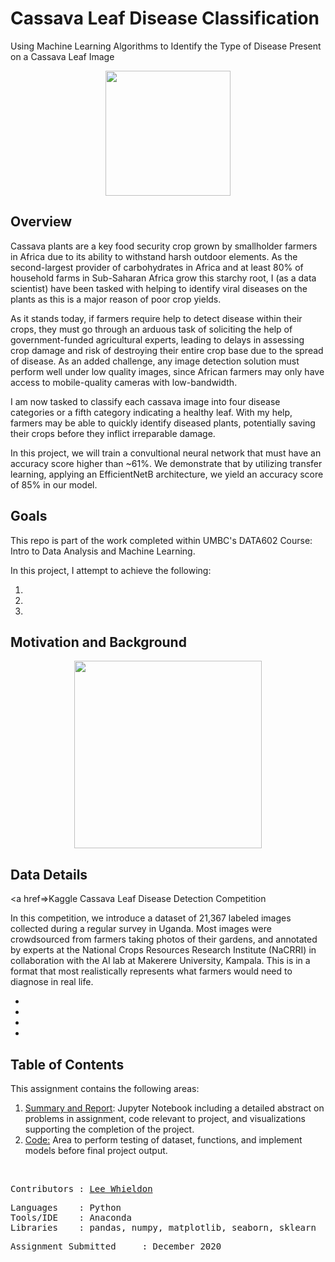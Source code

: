 # Cassava Leaf Disease Classification
Using Machine Learning Algorithms to Identify the Type of Disease Present on a Cassava Leaf Image

<p align="center">
<img src="https://github.com/Lwhieldon/Cassava-Leaf-Disease-Classification/blob/master/images/220px-Manihot_esculenta_-_K%C3%B6hler%E2%80%93s_Medizinal-Pflanzen-090.jpg?raw=true" width="200" height="200" />
</p>

## Overview

Cassava plants are a key food security crop grown by smallholder farmers in Africa due to its ability to withstand harsh outdoor elements. As the second-largest provider of carbohydrates in Africa and at least 80% of household farms in Sub-Saharan Africa grow this starchy root, I (as a data scientist) have been tasked with helping to identify viral diseases on the plants as this is a major reason of poor crop yields.

As it stands today, if farmers require help to detect disease within their crops, they must go through an arduous task of soliciting the help of government-funded agricultural experts, leading to delays in assessing crop damage and risk of destroying their entire crop base due to the spread of disease. As an added challenge, any image detection solution must perform well under low quality images, since African farmers may only have access to mobile-quality cameras with low-bandwidth.

I am now tasked to classify each cassava image into four disease categories or a fifth category indicating a healthy leaf. With my help, farmers may be able to quickly identify diseased plants, potentially saving their crops before they inflict irreparable damage.

In this project, we will train a convultional neural network that must have an accuracy score higher than ~61%. We demonstrate that by utilizing transfer learning, applying an EfficientNetB architecture, we yield an accuracy score of 85% in our model.
## Goals

This repo is part of the work completed within UMBC's DATA602 Course: Intro to Data Analysis and Machine Learning.

In this project, I attempt to achieve the following:
<ol>
<li></li>
<li></li>
<li></li>
</ol>

## Motivation and Background


<p align="center">
<img src="" height="300" />
</p>

## Data Details

<a href=>Kaggle Cassava Leaf Disease Detection Competition</a>

In this competition, we introduce a dataset of 21,367 labeled images collected during a regular survey in Uganda. Most images were crowdsourced from farmers taking photos of their gardens, and annotated by experts at the National Crops Resources Research Institute (NaCRRI) in collaboration with the AI lab at Makerere University, Kampala. This is in a format that most realistically represents what farmers would need to diagnose in real life.


<ul>
<li></li> 
<li></li> 
<li></li> 
<li></li>
</ul>


## Table of Contents

This assignment contains the following areas:

<ol>
  <li><a href=>Summary and Report</a>: Jupyter Notebook including a detailed abstract on problems in assignment, code relevant to project, and visualizations supporting the completion of the project. </li>
  <li> <a href=>Code:</a> Area to perform testing of dataset, functions, and implement models before final project output. </li>
</ol>

<br>
<pre>
Contributors : <a href=https://github.com/Lwhieldon>Lee Whieldon</a>
</pre>

<pre>
Languages    : Python
Tools/IDE    : Anaconda
Libraries    : pandas, numpy, matplotlib, seaborn, sklearn
</pre>

<pre>
Assignment Submitted     : December 2020
</pre>

